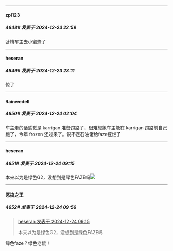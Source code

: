 ﻿
*****

####  zpl123  
##### 4648#       发表于 2024-12-23 22:59

卧槽车主去小蜜蜂了


*****

####  heseran  
##### 4649#       发表于 2024-12-23 23:11

惊了


*****

####  Rainwedell  
##### 4650#       发表于 2024-12-24 02:04

车主走的话感觉是 karrigan 准备跑路了，很难想象车主能在 karrigan 跑路前自己跑了，今年 frozen 还过来了。说不定石油佬给faze挖烂了


*****

####  heseran  
##### 4651#       发表于 2024-12-24 09:15

本来以为是绿色G2，没想到是绿色FAZE吗<img src="https://static.saraba1st.com/image/smiley/face2017/067.png" referrerpolicy="no-referrer">


*****

####  恶搞之王  
##### 4652#       发表于 2024-12-24 09:56

<blockquote><a href="httphttps://bbs.saraba1st.com/2b/forum.php?mod=redirect&amp;goto=findpost&amp;pid=67002480&amp;ptid=1857369" target="_blank">heseran 发表于 2024-12-24 09:15</a>

本来以为是绿色G2，没想到是绿色FAZE吗</blockquote>
绿色faze？绿色老鼠！

